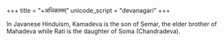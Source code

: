 +++
title = "+अधिकामम्"
unicode_script = "devanagari"
+++

In Javanese Hinduism, Kamadeva is the son of Semar, the elder brother of Mahadeva while Rati is the daughter of Soma (Chandradeva).